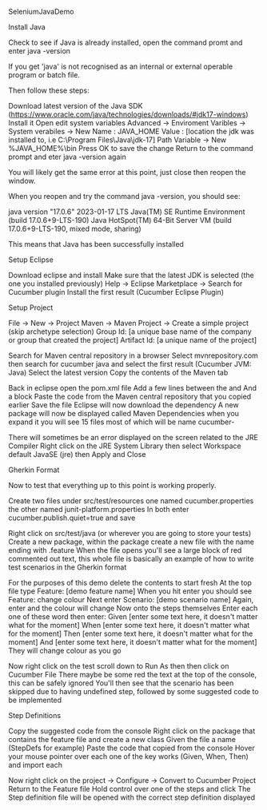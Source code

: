 SeleniumJavaDemo

Install Java

Check to see if Java is already installed, open the command promt and enter java -version

If you get 'java' is not recognised as an internal or external operable program or batch file.

Then follow these steps:

Download latest version of the Java SDK (https://www.oracle.com/java/technologies/downloads/#jdk17-windows) Install it Open edit system variables Advanced -> Enviroment Varibles -> System verabiles -> New Name : JAVA_HOME Value : [location the jdk was installed to, i.e C:\Program Files\Java\jdk-17] Path Variable -> New %JAVA_HOME%\bin Press OK to save the change Return to the command prompt and eter java -version again

You will likely get the same error at this point, just close then reopen the window.

When you reopen and try the command java -version, you should see:

java version "17.0.6" 2023-01-17 LTS Java(TM) SE Runtime Environment (build 17.0.6+9-LTS-190) Java HotSpot(TM) 64-Bit Server VM (build 17.0.6+9-LTS-190, mixed mode, sharing)

This means that Java has been successfully installed

Setup Eclipse

Download eclipse and install Make sure that the latest JDK is selected (the one you installed previously) Help -> Eclipse Marketplace -> Search for Cucumber plugin Install the first result (Cucumber Eclipse Plugin)

Setup Project

File -> New -> Project Maven -> Maven Project -> Create a simple project (skip archetype selection) Group Id: [a unique base name of the company or group that created the project] Artifact Id: [a unique name of the project]

Search for Maven central repository in a browser Select mvnrepository.com then search for cucumber java and select the first result (Cucumber JVM: Java) Select the latest version Copy the contents of the Maven tab

Back in eclipse open the pom.xml file Add a few lines between the and And a  block Paste the code from the Maven central repository that you copied earlier Save the file Eclipse will now download the dependency A new package will now be displayed called Maven Dependencies when you expand it you will see 15 files most of which will be name cucumber-

There will sometimes be an error displayed on the screen related to the JRE Compiler Right click on the JRE System Library then select Workspace default JavaSE (jre) then Apply and Close

Gherkin Format

Now to test that everything up to this point is working properly.

Create two files under src/test/resources one named cucumber.properties the other named junit-platform.properties In both enter cucumber.publish.quiet=true and save

Right click on src/test/java (or wherever you are going to store your tests) Create a new package, within the package create a new file with the name ending with .feature When the file opens you'll see a large block of red commented out text, this whole file is basically an example of how to write test scenarios in the Gherkin format

For the purposes of this demo delete the contents to start fresh At the top file type Feature: [demo feature name] When you hit enter you should see Feature: change colour Next enter Scenario: [demo scenario name] Again, enter and the colour will change Now onto the steps themselves Enter each one of these word then enter: Given [enter some text here, it doesn't matter what for the moment] When [enter some text here, it doesn't matter what for the moment] Then [enter some text here, it doesn't matter what for the moment] And [enter some text here, it doesn't matter what for the moment] They will change colour as you go

Now right click on the test scroll down to Run As then then click on Cucumber File There maybe be some red the text at the top of the console, this can be safely ignored You'll then see that the scenario has been skipped due to having undefined step, followed by some suggested code to be implemented

Step Definitions

Copy the suggested code from the console Right click on the package that contains the feature file and create a new class Given the file a name (StepDefs for example) Paste the code that copied from the console Hover your mouse pointer over each one of the key works (Given, When, Then) and import each

Now right click on the project -> Configure -> Convert to Cucumber Project Return to the Feature file Hold control over one of the steps and click The Step definition file will be opened with the correct step definition displayed 
